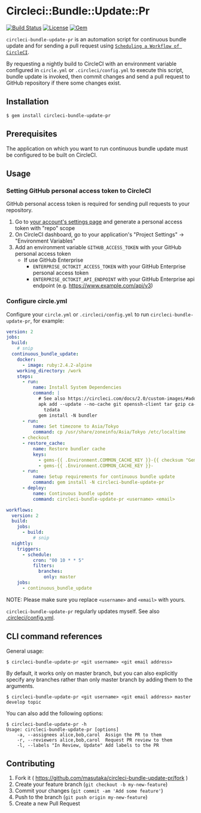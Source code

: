 # Circleci::Bundle::Update::Pr

[![Build Status](https://img.shields.io/circleci/project/github/masutaka/circleci-bundle-update-pr/master.svg?logo=circieci&style=flat-square)][circleci]
[![License](https://img.shields.io/github/license/masutaka/circleci-bundle-update-pr.svg?style=flat-square)][license]
[![Gem](https://img.shields.io/gem/v/circleci-bundle-update-pr.svg?logo=ruby&style=flat-square)][gem-link]

[circleci]: https://circleci.com/gh/masutaka/circleci-bundle-update-pr
[license]: https://github.com/masutaka/circleci-bundle-update-pr/blob/master/LICENSE.txt
[gem-link]: http://badge.fury.io/rb/circleci-bundle-update-pr

`circleci-bundle-update-pr` is an automation script for continuous bundle update and for sending a pull request using [`Scheduling a Workflow of CircleCI`](https://circleci.com/docs/2.0/workflows/#scheduling-a-workflow).

By requesting a nightly build to CircleCI with an environment variable configured in `circle.yml` or `.circleci/config.yml` to execute this script, bundle update is invoked, then commit changes and send a pull request to GitHub repository if there some changes exist.

## Installation

```
$ gem install circleci-bundle-update-pr
```

## Prerequisites

The application on which you want to run continuous bundle update must be configured to be built on CircleCI.

## Usage

### Setting GitHub personal access token to CircleCI

GitHub personal access token is required for sending pull requests to your repository.

1. Go to [your account's settings page](https://github.com/settings/tokens) and generate a personal access token with "repo" scope
2. On CircleCI dashboard, go to your application's "Project Settings" -> "Environment Variables"
3. Add an environment variable `GITHUB_ACCESS_TOKEN` with your GitHub personal access token
    * If use GitHub Enterprise
        * `ENTERPRISE_OCTOKIT_ACCESS_TOKEN` with your GitHub Enterprise personal access token
        * `ENTERPRISE_OCTOKIT_API_ENDPOINT` with your GitHub Enterprise api endpoint (e.g. https://www.example.com/api/v3)

### Configure circle.yml

Configure your `circle.yml` or `.circleci/config.yml` to run `circleci-bundle-update-pr`, for example:

```yaml
version: 2
jobs:
  build:
    # snip
  continuous_bundle_update:
    docker:
      - image: ruby:2.4.2-alpine
    working_directory: /work
    steps:
      - run:
          name: Install System Dependencies
          command: |
            # See also https://circleci.com/docs/2.0/custom-images/#adding-required-and-custom-tools-or-files
            apk add --update --no-cache git openssh-client tar gzip ca-certificates \
              tzdata
            gem install -N bundler
      - run:
          name: Set timezone to Asia/Tokyo
          command: cp /usr/share/zoneinfo/Asia/Tokyo /etc/localtime
      - checkout
      - restore_cache:
          name: Restore bundler cache
          keys:
            - gems-{{ .Environment.COMMON_CACHE_KEY }}-{{ checksum "Gemfile.lock" }}
            - gems-{{ .Environment.COMMON_CACHE_KEY }}-
      - run:
          name: Setup requirements for continuous bundle update
          command: gem install -N circleci-bundle-update-pr
      - deploy:
          name: Continuous bundle update
          command: circleci-bundle-update-pr <username> <email>

workflows:
  version: 2
  build:
    jobs:
      - build:
          # snip
  nightly:
    triggers:
      - schedule:
          cron: "00 10 * * 5"
          filters:
            branches:
              only: master
    jobs:
      - continuous_bundle_update
```

NOTE: Please make sure you replace `<username>` and `<email>` with yours.

`circleci-bundle-update-pr` regularly updates myself. See also [.circleci/config.yml](.circleci/config.yml).

## CLI command references

General usage:

```
$ circleci-bundle-update-pr <git username> <git email address>
```

By default, it works only on master branch, but you can also explicitly specify any branches rather than only master branch by adding them to the arguments.

```
$ circleci-bundle-update-pr <git username> <git email address> master develop topic
```

You can also add the following options:

```
$ circleci-bundle-update-pr -h
Usage: circleci-bundle-update-pr [options]
    -a, --assignees alice,bob,carol  Assign the PR to them
    -r, --reviewers alice,bob,carol  Request PR review to them
    -l, --labels "In Review, Update" Add labels to the PR
```

## Contributing

1. Fork it ( https://github.com/masutaka/circleci-bundle-update-pr/fork )
2. Create your feature branch (`git checkout -b my-new-feature`)
3. Commit your changes (`git commit -am 'Add some feature'`)
4. Push to the branch (`git push origin my-new-feature`)
5. Create a new Pull Request
